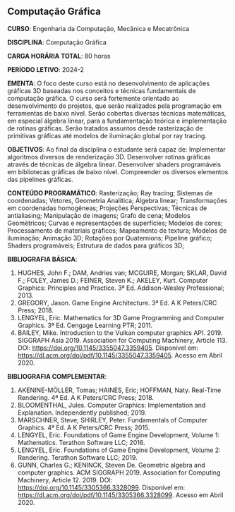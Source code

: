 ## Computação Gráfica


**CURSO**: Engenharia da Computação, Mecânica e Mecatrônica

**DISCIPLINA**: Computação Gráfica

**CARGA HORÁRIA TOTAL**: 80 horas

**PERÍODO LETIVO**: 2024-2


**EMENTA**:
O foco deste curso está no desenvolvimento de aplicações gráficas 3D baseadas nos conceitos e técnicas fundamentais de computação gráfica. O curso será fortemente orientado ao desenvolvimento de projetos, que serão realizados pela programação em ferramentas de baixo nível. Serão cobertas diversas técnicas matemáticas, em especial álgebra linear, para a fundamentação teórica e implementação de rotinas gráficas. Serão tratados assuntos desde rasterização de primitivas gráficas até modelos de iluminação global por ray tracing.

**OBJETIVOS**:
Ao final da disciplina o estudante será capaz de:
Implementar algoritmos diversos de renderização 3D.
Desenvolver rotinas gráficas através de técnicas de álgebra linear.
Desenvolver shaders programáveis em bibliotecas gráficas de baixo nível.
Compreender os diversos elementos das pipelines gráficas.

**CONTEÚDO PROGRAMÁTICO**:
Rasterização; Ray tracing; Sistemas de coordenadas; Vetores, Geometria Analítica; Álgebra linear; Transformações em coordenadas homogêneas; Projeções Perspectivas; Técnicas de antialiasing; Manipulação de imagens; Grafo de cena; Modelos Geométricos; Curvas e representações de superfícies; Modelos de cores; Processamento de materiais gráficos; Mapeamento de textura; Modelos de iluminação; Animação 3D; Rotações por Quaternions; Pipeline gráfico; Shaders programáveis; Estrutura de dados para gráficos 3D;


**BIBLIOGRAFIA BÁSICA**:

1. HUGHES, John F.; DAM, Andries van; MCGUIRE, Morgan; SKLAR, David F.; FOLEY, James D.; FEINER, Steven K.; AKELEY, Kurt. Computer Graphics: Principles and Practice. 3ª Ed. Addison-Wesley Professional; 2013.
2. GREGORY, Jason. Game Engine Architecture. 3ª Ed. A K Peters/CRC Press; 2018.
3. LENGYEL, Eric. Mathematics for 3D Game Programming and Computer Graphics. 3ª Ed. Cengage Learning PTR; 2011.
4. BAILEY, Mike. Introduction to the Vulkan computer graphics API. 2019. SIGGRAPH Asia 2019. Association for Computing Machinery, Article 113. DOI: https://doi.org/10.1145/3355047.3359405. Disponível em: <https://dl.acm.org/doi/pdf/10.1145/3355047.3359405>. Acesso em Abril 2020.

**BIBLIOGRAFIA COMPLEMENTAR**:

1. AKENINE-MÖLLER, Tomas; HAINES, Eric; HOFFMAN, Naty. Real-Time Rendering. 4ª Ed. A K Peters/CRC Press; 2018.
2. BLOOMENTHAL, Jules. Computer Graphics: Implementation and Explanation. Independently published; 2019.
3. MARSCHNER, Steve; SHIRLEY, Peter. Fundamentals of Computer Graphics. 4ª Ed. A K Peters/CRC Press; 2015.
4. LENGYEL, Eric. Foundations of Game Engine Development, Volume 1: Mathematics. Terathon Software LLC; 2016.
5. LENGYEL, Eric. Foundations of Game Engine Development, Volume 2: Rendering. Terathon Software LLC; 2019.
6. GUNN, Charles G.; KENINCK, Steven De. Geometric algebra and computer graphics. ACM SIGGRAPH 2019. Association for Computing Machinery, Article 12. 2019.  DOI: https://doi.org/10.1145/3305366.3328099. Disponível em: <https://dl.acm.org/doi/pdf/10.1145/3305366.3328099>. Acesso em Abril 2020.


